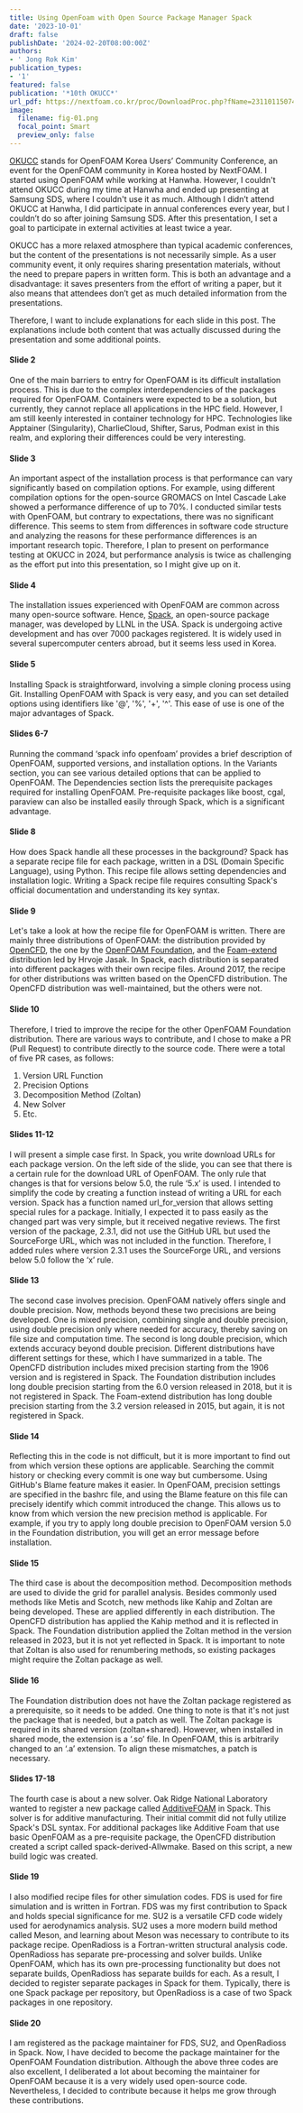 ```yaml
---
title: Using OpenFoam with Open Source Package Manager Spack
date: '2023-10-01'
draft: false
publishDate: '2024-02-20T08:00:00Z'
authors:
- ' Jong Rok Kim'
publication_types:
- '1'
featured: false
publication: '*10th OKUCC*'
url_pdf: https://nextfoam.co.kr/proc/DownloadProc.php?fName=231101150741_stiSq0tEeT.pdf&realfName=10thOKUCC_%EC%98%A4%ED%94%88%EC%86%8C%EC%8A%A4%20%EC%84%A4%EC%B9%98%EB%A7%A4%EB%8B%88%EC%A0%80%20Spack%EC%97%90%EC%84%9C%20OpenFOAM%20%ED%99%9C%EC%9A%A9.pdf
image:
  filename: fig-01.png
  focal_point: Smart
  preview_only: false
---
```


[OKUCC](https://nextfoam.co.kr/okuc.php) stands for OpenFOAM Korea Users’ Community Conference, an event for the OpenFOAM community in Korea hosted by NextFOAM. I started using OpenFOAM while working at Hanwha. However, I couldn't attend OKUCC during my time at Hanwha and ended up presenting at Samsung SDS, where I couldn't use it as much. Although I didn’t attend OKUCC at Hanwha, I did participate in annual conferences every year, but I couldn’t do so after joining Samsung SDS. After this presentation, I set a goal to participate in external activities at least twice a year.

OKUCC has a more relaxed atmosphere than typical academic conferences, but the content of the presentations is not necessarily simple. As a user community event, it only requires sharing presentation materials, without the need to prepare papers in written form. This is both an advantage and a disadvantage: it saves presenters from the effort of writing a paper, but it also means that attendees don’t get as much detailed information from the presentations.

Therefore, I want to include explanations for each slide in this post. The explanations include both content that was actually discussed during the presentation and some additional points.

#### Slide 2
One of the main barriers to entry for OpenFOAM is its difficult installation process. This is due to the complex interdependencies of the packages required for OpenFOAM. Containers were expected to be a solution, but currently, they cannot replace all applications in the HPC field. However, I am still keenly interested in container technology for HPC. Technologies like Apptainer (Singularity), CharlieCloud, Shifter, Sarus, Podman exist in this realm, and exploring their differences could be very interesting.

#### Slide 3
An important aspect of the installation process is that performance can vary significantly based on compilation options. For example, using different compilation options for the open-source GROMACS on Intel Cascade Lake showed a performance difference of up to 70%. I conducted similar tests with OpenFOAM, but contrary to expectations, there was no significant difference. This seems to stem from differences in software code structure and analyzing the reasons for these performance differences is an important research topic. Therefore, I plan to present on performance testing at OKUCC in 2024, but performance analysis is twice as challenging as the effort put into this presentation, so I might give up on it.

#### Slide 4
The installation issues experienced with OpenFOAM are common across many open-source software. Hence, [Spack](https://spack.io), an open-source package manager, was developed by LLNL in the USA. Spack is undergoing active development and has over 7000 packages registered. It is widely used in several supercomputer centers abroad, but it seems less used in Korea.

#### Slide 5
Installing Spack is straightforward, involving a simple cloning process using Git. Installing OpenFOAM with Spack is very easy, and you can set detailed options using identifiers like '@', '%', '+', '^'. This ease of use is one of the major advantages of Spack.

#### Slides 6-7
Running the command ‘spack info openfoam’ provides a brief description of OpenFOAM, supported versions, and installation options. In the Variants section, you can see various detailed options that can be applied to OpenFOAM. The Dependencies section lists the prerequisite packages required for installing OpenFOAM. Pre-requisite packages like boost, cgal, paraview can also be installed easily through Spack, which is a significant advantage.

#### Slide 8
How does Spack handle all these processes in the background? Spack has a separate recipe file for each package, written in a DSL (Domain Specific Language), using Python. This recipe file allows setting dependencies and installation logic. Writing a Spack recipe file requires consulting Spack's official documentation and understanding its key syntax.

#### Slide 9
Let's take a look at how the recipe file for OpenFOAM is written. There are mainly three distributions of OpenFOAM: the distribution provided by [OpenCFD](https://www.openfoam.com), the one by the [OpenFOAM Foundation](https://www.openfoam.org), and the [Foam-extend](https://sourceforge.net/projects/foam-extend/) distribution led by Hrvoje Jasak. In Spack, each distribution is separated into different packages with their own recipe files. Around 2017, the recipe for other distributions was written based on the OpenCFD distribution. The OpenCFD distribution was well-maintained, but the others were not.

#### Slide 10
Therefore, I tried to improve the recipe for the other OpenFOAM Foundation distribution. There are various ways to contribute, and I chose to make a PR (Pull Request) to contribute directly to the source code. There were a total of five PR cases, as follows:

1. Version URL Function
2. Precision Options
3. Decomposition Method (Zoltan)
4. New Solver
5. Etc.

#### Slides 11-12
I will present a simple case first. In Spack, you write download URLs for each package version. On the left side of the slide, you can see that there is a certain rule for the download URL of OpenFOAM. The only rule that changes is that for versions below 5.0, the rule ‘5.x’ is used. I intended to simplify the code by creating a function instead of writing a URL for each version. Spack has a function named url_for_version that allows setting special rules for a package. Initially, I expected it to pass easily as the changed part was very simple, but it received negative reviews. The first version of the package, 2.3.1, did not use the GitHub URL but used the SourceForge URL, which was not included in the function. Therefore, I added rules where version 2.3.1 uses the SourceForge URL, and versions below 5.0 follow the ‘x’ rule.

#### Slide 13
The second case involves precision. OpenFOAM natively offers single and double precision. Now, methods beyond these two precisions are being developed. One is mixed precision, combining single and double precision, using double precision only where needed for accuracy, thereby saving on file size and computation time. The second is long double precision, which extends accuracy beyond double precision. Different distributions have different settings for these, which I have summarized in a table. The OpenCFD distribution includes mixed precision starting from the 1906 version and is registered in Spack. The Foundation distribution includes long double precision starting from the 6.0 version released in 2018, but it is not registered in Spack. The Foam-extend distribution has long double precision starting from the 3.2 version released in 2015, but again, it is not registered in Spack.

#### Slide 14
Reflecting this in the code is not difficult, but it is more important to find out from which version these options are applicable. Searching the commit history or checking every commit is one way but cumbersome. Using GitHub's Blame feature makes it easier. In OpenFOAM, precision settings are specified in the bashrc file, and using the Blame feature on this file can precisely identify which commit introduced the change. This allows us to know from which version the new precision method is applicable. For example, if you try to apply long double precision to OpenFOAM version 5.0 in the Foundation distribution, you will get an error message before installation.

#### Slide 15
The third case is about the decomposition method. Decomposition methods are used to divide the grid for parallel analysis. Besides commonly used methods like Metis and Scotch, new methods like Kahip and Zoltan are being developed. These are applied differently in each distribution. The OpenCFD distribution has applied the Kahip method and it is reflected in Spack. The Foundation distribution applied the Zoltan method in the version released in 2023, but it is not yet reflected in Spack. It is important to note that Zoltan is also used for renumbering methods, so existing packages might require the Zoltan package as well.

#### Slide 16
The Foundation distribution does not have the Zoltan package registered as a prerequisite, so it needs to be added. One thing to note is that it's not just the package that is needed, but a patch as well. The Zoltan package is required in its shared version (zoltan+shared). However, when installed in shared mode, the extension is a ‘.so’ file. In OpenFOAM, this is arbitrarily changed to an ‘.a’ extension. To align these mismatches, a patch is necessary.

#### Slides 17-18
The fourth case is about a new solver. Oak Ridge National Laboratory wanted to register a new package called [AdditiveFOAM](https://github.com/ExascaleAM/AdditiveFOAM) in Spack. This solver is for additive manufacturing. Their initial commit did not fully utilize Spack's DSL syntax. For additional packages like Additive Foam that use basic OpenFOAM as a pre-requisite package, the OpenCFD distribution created a script called spack-derived-Allwmake. Based on this script, a new build logic was created.

#### Slide 19
I also modified recipe files for other simulation codes. FDS is used for fire simulation and is written in Fortran. FDS was my first contribution to Spack and holds special significance for me. SU2 is a versatile CFD code widely used for aerodynamics analysis. SU2 uses a more modern build method called Meson, and learning about Meson was necessary to contribute to its package recipe. OpenRadioss is a Fortran-written structural analysis code. OpenRadioss has separate pre-processing and solver builds. Unlike OpenFOAM, which has its own pre-processing functionality but does not separate builds, OpenRadioss has separate builds for each. As a result, I decided to register separate packages in Spack for them. Typically, there is one Spack package per repository, but OpenRadioss is a case of two Spack packages in one repository.

#### Slide 20
I am registered as the package maintainer for FDS, SU2, and OpenRadioss in Spack. Now, I have decided to become the package maintainer for the OpenFOAM Foundation distribution. Although the above three codes are also excellent, I deliberated a lot about becoming the maintainer for OpenFOAM because it is a very widely used open-source code. Nevertheless, I decided to contribute because it helps me grow through these contributions.

